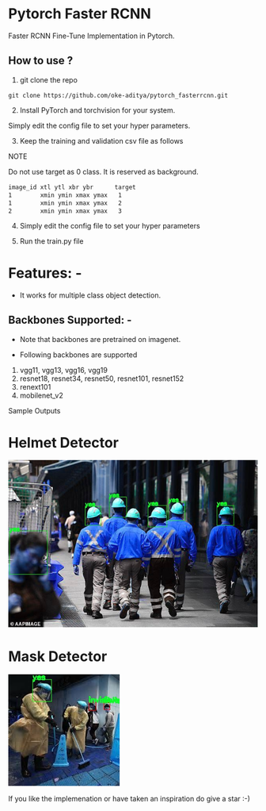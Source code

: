 # Pytorch Faster RCNN

Faster RCNN Fine-Tune Implementation in Pytorch.

## How to use ?
1. git clone the repo
```
git clone https://github.com/oke-aditya/pytorch_fasterrcnn.git
```
2. Install PyTorch and torchvision for your system.

Simply edit the config file to set your hyper parameters.

3. Keep the training and validation csv file as follows

NOTE

Do not use target as 0 class. It is reserved as background.


```
image_id xtl ytl xbr ybr      target
1        xmin ymin xmax ymax   1
1        xmin ymin xmax ymax   2
2		 xmin ymin xmax ymax   3
```

4. Simply edit the config file to set your hyper parameters

5. Run the train.py file

# Features: -

- It works for multiple class object detection.

## Backbones Supported: -


- Note that backbones are pretrained on imagenet. 

- Following backbones are supported

1. vgg11, vgg13, vgg16, vgg19
2. resnet18, resnet34, resnet50, resnet101, resnet152
3. renext101
4. mobilenet_v2


Sample Outputs

# Helmet Detector
![Helmet Detection](outputs/helmet.jpg)

# Mask Detector
![Mask Detection](outputs/mask.jpg)

If you like the implemenation or have taken an inspiration do give a star :-)

